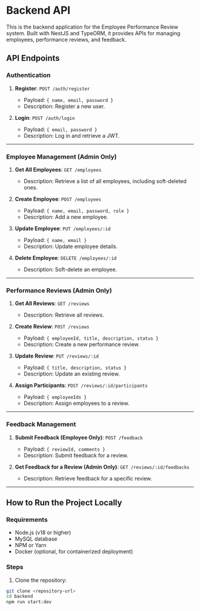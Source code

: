 # Backend API

This is the backend application for the Employee Performance Review system. Built with NestJS and TypeORM, it provides APIs for managing employees, performance reviews, and feedback.

## **API Endpoints**
### **Authentication**
1. **Register**: `POST /auth/register`
   - Payload: `{ name, email, password }`
   - Description: Register a new user.

2. **Login**: `POST /auth/login`
   - Payload: `{ email, password }`
   - Description: Log in and retrieve a JWT.
---

### **Employee Management (Admin Only)**
1. **Get All Employees**: `GET /employees`
   - Description: Retrieve a list of all employees, including soft-deleted ones.

2. **Create Employee**: `POST /employees`
   - Payload: `{ name, email, password, role }`
   - Description: Add a new employee.

3. **Update Employee**: `PUT /employees/:id`
   - Payload: `{ name, email }`
   - Description: Update employee details.

4. **Delete Employee**: `DELETE /employees/:id`
   - Description: Soft-delete an employee.

---

### **Performance Reviews (Admin Only)**
1. **Get All Reviews**: `GET /reviews`
   - Description: Retrieve all reviews.

2. **Create Review**: `POST /reviews`
   - Payload: `{ employeeId, title, description, status }`
   - Description: Create a new performance review.

3. **Update Review**: `PUT /reviews/:id`
   - Payload: `{ title, description, status }`
   - Description: Update an existing review.

4. **Assign Participants**: `POST /reviews/:id/participants`
   - Payload: `{ employeeIds }`
   - Description: Assign employees to a review.

---

### **Feedback Management**
1. **Submit Feedback (Employee Only)**: `POST /feedback`
   - Payload: `{ reviewId, comments }`
   - Description: Submit feedback for a review.

2. **Get Feedback for a Review (Admin Only)**: `GET /reviews/:id/feedbacks`
   - Description: Retrieve feedback for a specific review.

---

## **How to Run the Project Locally**
### **Requirements**
- Node.js (v18 or higher)
- MySQL database
- NPM or Yarn
- Docker (optional, for containerized deployment)

### **Steps**
1. Clone the repository:
```bash
git clone <repository-url>
cd backend
npm run start:dev
```